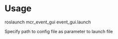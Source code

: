 Usage
=====
roslaunch mcr_event_gui event_gui.launch

Specify path to config file as parameter to launch file
